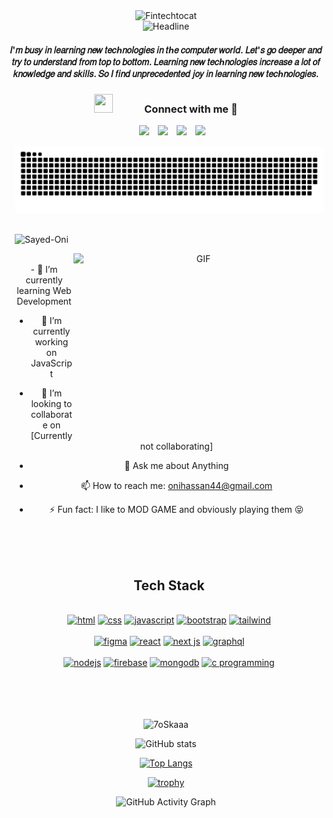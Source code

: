 <div align=center>
        <img src="https://octodex.github.com/images/Fintechtocat.png" alt="Fintechtocat" height="300">
</div>
<div align=center>
        <img src="https://readme-typing-svg.herokuapp.com?font=Lobster&size=32&color=E404F7&center=true&vCenter=true&width=600&lines=Hi+there+I'm+Oni+%F0%9F%91%8B;Web+Developer;Front-End+Programer;Problem+Solver;Open-Source+Enthusiast" alt="Headline" />
</div>

<div align="center">
<!-- <h1 align="center">Hi <img width="35" src="https://github.com/1999AZZAR/1999AZZAR/blob/main/resources/img/waving.gif">, I'm Oni</h1> -->
<h4 align="center">𝐼'𝑚 𝑏𝑢𝑠𝑦 𝑖𝑛 𝑙𝑒𝑎𝑟𝑛𝑖𝑛𝑔 𝑛𝑒𝑤 𝑡𝑒𝑐ℎ𝑛𝑜𝑙𝑜𝑔𝑖𝑒𝑠 𝑖𝑛 𝑡ℎ𝑒 𝑐𝑜𝑚𝑝𝑢𝑡𝑒𝑟 𝑤𝑜𝑟𝑙𝑑. 𝐿𝑒𝑡'𝑠 𝑔𝑜 𝑑𝑒𝑒𝑝𝑒𝑟 𝑎𝑛𝑑 𝑡𝑟𝑦 𝑡𝑜 𝑢𝑛𝑑𝑒𝑟𝑠𝑡𝑎𝑛𝑑 𝑓𝑟𝑜𝑚 𝑡𝑜𝑝 𝑡𝑜 𝑏𝑜𝑡𝑡𝑜𝑚. 𝐿𝑒𝑎𝑟𝑛𝑖𝑛𝑔 𝑛𝑒𝑤 𝑡𝑒𝑐ℎ𝑛𝑜𝑙𝑜𝑔𝑖𝑒𝑠 𝑖𝑛𝑐𝑟𝑒𝑎𝑠𝑒 𝑎 𝑙𝑜𝑡 𝑜𝑓 𝑘𝑛𝑜𝑤𝑙𝑒𝑑𝑔𝑒 𝑎𝑛𝑑 𝑠𝑘𝑖𝑙𝑙𝑠. 𝑆𝑜 𝐼 𝑓𝑖𝑛𝑑 𝑢𝑛𝑝𝑟𝑒𝑐𝑒𝑑𝑒𝑛𝑡𝑒𝑑 𝑗𝑜𝑦 𝑖𝑛 𝑙𝑒𝑎𝑟𝑛𝑖𝑛𝑔 𝑛𝑒𝑤 𝑡𝑒𝑐ℎ𝑛𝑜𝑙𝑜𝑔𝑖𝑒𝑠.</h4>
</div>

<h3 align="center" > <img src="https://media.giphy.com/media/iY8CRBdQXODJSCERIr/giphy.gif" width="30" height="30" style="margin-right: 50px;">Connect with me 🤝 </h3>

<p align="center">

 <div align="center"  class="icons-social" style="margin-left: 10px;">
	 <a style="margin-left: 10px;" target="_blank" href="(https://github.com/Sayed-Oni)">
		<img src="https://img.icons8.com/doodle/40/000000/github--v1.png"></a>
        <a style="margin-left: 10px;"  target="_blank" href="https://www.linkedin.com/in/www.linkedin.com/in/sayed-oni/">
			<img src="https://img.icons8.com/doodle/40/000000/linkedin--v2.png"></a>
	 <a style="margin-left: 10px;" target="_blank" href="https://stackoverflow.com/users/https://stackoverflow.com/users/15689358/noxx">
				<img src="https://img.icons8.com/external-tal-revivo-color-tal-revivo/40/000000/external-stack-overflow-is-a-question-and-answer-site-for-professional-logo-color-tal-revivo.png"></a>
	  <a style="margin-left: 10px;" target="_blank" href="(https://www.reddit.com/user/https://www.reddit.com/user/SayedOni)">
		<img src="https://img.icons8.com/doodle/48/000000/reddit--v4.png"></a>
<!-- 	   <a style="margin-left: 10px;" target="_blank" href="">
					<img src="https://img.icons8.com/external-sketchy-juicy-fish/0.6x/external-blog-online-services-sketchy-sketchy-juicy-fish.png"></a> -->
<!--         <a style="margin-left: 10px;" target="_blank" href="">
			<img src="https://img.icons8.com/doodle/40/000000/instagram-new--v2.png"></a> -->
<!-- 		<a style="margin-left: 10px;" target="_blank" href="">
			<img src="https://img.icons8.com/doodle/40/000000/twitter-squared--v2.png" ></a> -->
<!-- 		<a style="margin-left: 10px;" target="_blank" href="">
				<img src="https://img.icons8.com/doodle/40/000000/youtube--v2.png" ></a> -->

</p> 


<div align="center">
  <a href="">
  <img  src="https://github.com/1999AZZAR/1999AZZAR/blob/main/resources/img/grid-snake.svg"
       alt="snake" /></a>
</div>

<br/>
<p align="left"> <img src="https://komarev.com/ghpvc/?username=Sayed-Oni&label=Profile%20views&color=FF0049&style=for-the-badge" alt="Sayed-Oni" /> </p>

<!-- <p align="left"> <a href="" target="blank"><img src="https://img.shields.io/twitter/follow/100rabhcsmc?logo=twitter&style=for-the-badge" alt="100rabhcsmc" /></a> </p> -->

<a target="_blank" align="center">
  <img align="right" top="500" height="300" width="400" alt="GIF" src="https://media.giphy.com/media/SWoSkN6DxTszqIKEqv/giphy.gif">
</a>

<div>
<br/>
- 🌱 I’m currently learning Web Development 
 
- 🔭 I’m currently working on JavaScript

- 👯 I’m looking to collaborate on [Currently not collaborating] 

- 💬 Ask me about Anything 

- 📫 How to reach me: onihassan44@gmail.com 

- ⚡ Fun fact: I like to MOD GAME and obviously playing them 😝 

<!-- - 🤝 I’m available for freelancing. -->

<!-- - 📄 Know about my experiences <a href="" target="blank">Resume</a> -->
</div>



<br/>
<br/>
<br/>

## Tech Stack

<br />
<a margin="10" href="https://developer.mozilla.org/en-US/docs/Web/HTML" target="_blank"><img margin="10px" height="40" src="https://github.com/abdoachhoubi/abdoachhoubi/blob/main/svgs/html.svg" alt="html"></a>
<a margin="10" href="https://developer.mozilla.org/en-US/docs/Web/CSS" target="_blank"><img margin="10px" height="40" src="https://github.com/abdoachhoubi/abdoachhoubi/blob/main/svgs/css.svg" alt="css"></a>
<a margin="10" href="https://developer.mozilla.org/en-US/docs/Web/JavaScript" target="_blank"><img margin="10px" height="40" src="https://github.com/abdoachhoubi/abdoachhoubi/blob/main/svgs/javascript.svg" alt="javascript"></a>
<a margin="10" href="https://getbootstrap.com" target="_blank"><img margin="10px" height="40" src="https://github.com/abdoachhoubi/abdoachhoubi/blob/main/svgs/bootstrap.svg" alt="bootstrap"></a>
<a margin="10" href="https://tailwindcss.com" target="_blank"><img margin="10px" height="40" src="https://github.com/abdoachhoubi/abdoachhoubi/blob/main/svgs/tailwind.svg" alt="tailwind"></a>
<!-- <a margin="10" href="https://sass-lang.com" target="_blank"><img margin="10px" height="40" src="https://github.com/abdoachhoubi/abdoachhoubi/blob/main/svgs/sass.svg" alt="sass"></a> -->
<br />
<br />
<!-- <a margin="10" href="https://mui.com" target="_blank"><img margin="10px" height="40" src="https://github.com/abdoachhoubi/abdoachhoubi/blob/main/svgs/materialui.svg" alt="material ui"></a> -->
<a margin="10" href="https://figma.com" target="_blank"><img margin="10px" height="40" src="https://github.com/abdoachhoubi/abdoachhoubi/blob/main/svgs/figma.svg" alt="figma"></a>
<a margin="10" href="https://reactjs.org" target="_blank"><img margin="10px" height="40" src="https://github.com/abdoachhoubi/abdoachhoubi/blob/main/svgs/react.svg" alt="react"></a>
<a margin="10" href="https://nextjs.org" target="_blank"><img margin="10px" height="40" src="https://github.com/abdoachhoubi/abdoachhoubi/blob/main/svgs/nextjs.svg" alt="next js"></a>
<!-- <a margin="10" href="https://svelte.dev" target="_blank"><img margin="10px" height="40" src="https://github.com/abdoachhoubi/abdoachhoubi/blob/main/svgs/svelte.svg" alt="svelte"></a> -->
<a margin="10" href="https://graphql.org" target="_blank"><img margin="10px" height="40" src="https://github.com/abdoachhoubi/abdoachhoubi/blob/main/svgs/graphql.svg" alt="graphql"></a>
<br />
<br />
<!-- <a margin="10" href="https://graphcms.com" target="_blank"><img margin="10px" height="40" src="https://github.com/abdoachhoubi/abdoachhoubi/blob/main/svgs/graphcms.svg" alt="graphcms"></a> -->
<a margin="10" href="https://nodejs.org" target="_blank"><img margin="10px" height="40" src="https://github.com/abdoachhoubi/abdoachhoubi/blob/main/svgs/nodejs.svg" alt="nodejs"></a>
<a margin="10" href="https://firebase.google.com" target="_blank"><img margin="10px" height="40" src="https://github.com/abdoachhoubi/abdoachhoubi/blob/main/svgs/firebase.svg" alt="firebase"></a>
<a margin="10" href="https://mongodb.com" target="_blank"><img margin="10px" height="40" src="https://github.com/abdoachhoubi/abdoachhoubi/blob/main/svgs/mongodb.svg" alt="mongodb"></a>
<a margin="10" href="https://devdocs.io/c/" target="_blank"><img margin="10px" height="40" src="https://github.com/abdoachhoubi/abdoachhoubi/blob/main/svgs/c.svg" alt="c programming"></a>
<!-- <a margin="10" href="https://www.ruby-lang.org" target="_blank"><img margin="10px" height="40" src="https://github.com/abdoachhoubi/abdoachhoubi/blob/main/svgs/ruby.svg" alt="ruby"></a> -->
<!-- <a margin="10" href="https://www.jetbrains.com/youtrack/" target="_blank"><img margin="10px" height="40" src="https://github.com/abdoachhoubi/abdoachhoubi/blob/main/svgs/yourtrack.svg" alt="yourtrack"></a> -->
<br />
<br />
<!-- <a margin="10" href="https://sanity.io" target="_blank"><img margin="10px" height="40" src="https://github.com/abdoachhoubi/abdoachhoubi/blob/main/svgs/sanity.svg" alt="sanity"></a> -->
<!-- <a margin="10" href="https://rubyonrails.org" target="_blank"><img margin="10px" height="40" src="https://github.com/abdoachhoubi/abdoachhoubi/blob/main/svgs/rails.svg" alt="ruby on rails"></a> -->
<!-- <a margin="10" href="https://expressjs.com" target="_blank"><img margin="10px" height="40" src="https://github.com/abdoachhoubi/abdoachhoubi/blob/main/svgs/express.svg" alt="express"></a> -->
</div>
<br />
<br />

<div align="center">
<br />

<p align="center">
	<img src="https://github-readme-streak-stats.herokuapp.com/?user=Sayed-Oni&theme=algolia" alt="7oSkaaa" />
</p>	


![GitHub stats](https://github-readme-stats.vercel.app/api?username=Sayed-Oni&show_icons=true) 

[![Top Langs](https://github-readme-stats.vercel.app/api/top-langs/?username=Sayed-Oni)](https://github.com/anuraghazra/github-readme-stats)

[![trophy](https://github-profile-trophy.vercel.app/?username=Sayed-Oni)](https://github.com/ryo-ma/github-profile-trophy)

![GitHub Activity Graph](https://activity-graph.herokuapp.com/graph?username=Sayed-Oni)  



